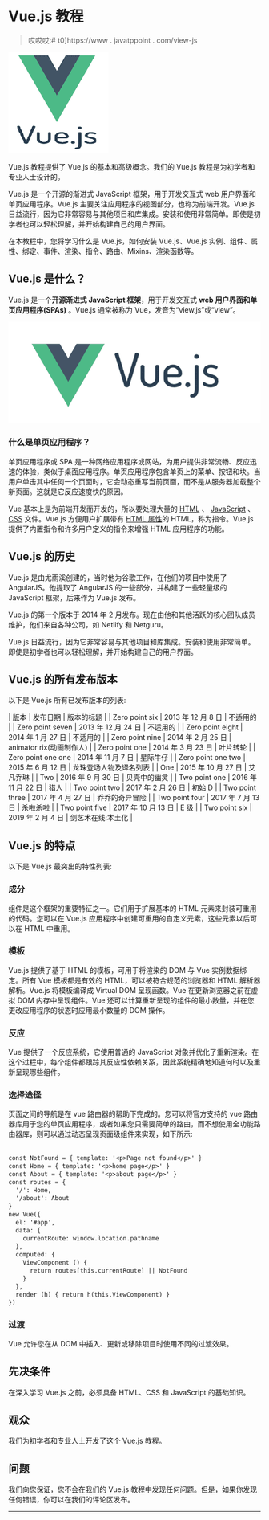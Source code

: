 # Vue.js 教程

> 哎哎哎:# t0]https://www . javatppoint . com/view-js

![Vue.js Tutorial](img/68dceb094ea324d00e20867c3386f0d9.png)

Vue.js 教程提供了 Vue.js 的基本和高级概念。我们的 Vue.js 教程是为初学者和专业人士设计的。

Vue.js 是一个开源的渐进式 JavaScript 框架，用于开发交互式 web 用户界面和单页应用程序。Vue.js 主要关注应用程序的视图部分，也称为前端开发。Vue.js 日益流行，因为它非常容易与其他项目和库集成。安装和使用非常简单。即使是初学者也可以轻松理解，并开始构建自己的用户界面。

在本教程中，您将学习什么是 Vue.js，如何安装 Vue.js、Vue.js 实例、组件、属性、绑定、事件、渲染、指令、路由、Mixins、渲染函数等。

## Vue.js 是什么？

Vue.js 是一个**开源渐进式 JavaScript 框架**，用于开发交互式 **web 用户界面和单页应用程序(SPAs)** 。Vue.js 通常被称为 Vue，发音为“view.js”或“view”。

![Vue.js Tutorial](img/b897760afff1698370f3d40dc22c4cb8.png)

### 什么是单页应用程序？

单页应用程序或 SPA 是一种网络应用程序或网站，为用户提供非常流畅、反应迅速的体验，类似于桌面应用程序。单页应用程序包含单页上的菜单、按钮和块。当用户单击其中任何一个页面时，它会动态重写当前页面，而不是从服务器加载整个新页面。这就是它反应速度快的原因。

Vue 基本上是为前端开发而开发的，所以要处理大量的 [HTML](https://www.javatpoint.com/html-tutorial) 、 [JavaScript](https://www.javatpoint.com/javascript-tutorial) 、 [CSS](https://www.javatpoint.com/css-tutorial) 文件。Vue.js 方便用户扩展带有 [HTML 属性](https://www.javatpoint.com/html-attributes)的 HTML，称为指令。Vue.js 提供了内置指令和许多用户定义的指令来增强 HTML 应用程序的功能。

## Vue.js 的历史

Vue.js 是由尤雨溪创建的，当时他为谷歌工作，在他们的项目中使用了 AngularJS。他提取了 AngularJS 的一些部分，并构建了一些轻量级的 JavaScript 框架，后来作为 Vue.js 发布。

Vue.js 的第一个版本于 2014 年 2 月发布。现在由他和其他活跃的核心团队成员维护，他们来自各种公司，如 Netlify 和 Netguru。

Vue.js 日益流行，因为它非常容易与其他项目和库集成。安装和使用非常简单。即使是初学者也可以轻松理解，并开始构建自己的用户界面。

## Vue.js 的所有发布版本

以下是 Vue.js 所有已发布版本的列表:

| 版本 | 发布日期 | 版本的标题 |
| Zero point six | 2013 年 12 月 8 日 | 不适用的 |
| Zero point seven | 2013 年 12 月 24 日 | 不适用的 |
| Zero point eight | 2014 年 1 月 27 日 | 不适用的 |
| Zero point nine | 2014 年 2 月 25 日 | animator rix(动画制作人) |
| Zero point one | 2014 年 3 月 23 日 | 叶片转轮 |
| Zero point one one | 2014 年 11 月 7 日 | 星际牛仔 |
| Zero point one two | 2015 年 6 月 12 日 | 龙珠登场人物及译名列表 |
| One | 2015 年 10 月 27 日 | 艾凡乔琳 |
| Two | 2016 年 9 月 30 日 | 贝壳中的幽灵 |
| Two point one | 2016 年 11 月 22 日 | 猎人 |
| Two point two | 2017 年 2 月 26 日 | 初始 D |
| Two point three | 2017 年 4 月 27 日 | 乔乔的奇异冒险 |
| Two point four | 2017 年 7 月 13 日 | 杀啦杀啦 |
| Two point five | 2017 年 10 月 13 日 | E 级 |
| Two point six | 2019 年 2 月 4 日 | 剑艺术在线:本土化 |

## Vue.js 的特点

以下是 Vue.js 最突出的特性列表:

### 成分

组件是这个框架的重要特征之一。它们用于扩展基本的 HTML 元素来封装可重用的代码。您可以在 Vue.js 应用程序中创建可重用的自定义元素，这些元素以后可以在 HTML 中重用。

### 模板

Vue.js 提供了基于 HTML 的模板，可用于将渲染的 DOM 与 Vue 实例数据绑定。所有 Vue 模板都是有效的 HTML，可以被符合规范的浏览器和 HTML 解析器解析。Vue.js 将模板编译成 Virtual DOM 呈现函数。Vue 在更新浏览器之前在虚拟 DOM 内存中呈现组件。Vue 还可以计算重新呈现的组件的最小数量，并在您更改应用程序的状态时应用最小数量的 DOM 操作。

### 反应

Vue 提供了一个反应系统，它使用普通的 JavaScript 对象并优化了重新渲染。在这个过程中，每个组件都跟踪其反应性依赖关系，因此系统精确地知道何时以及重新呈现哪些组件。

### 选择途径

页面之间的导航是在 vue 路由器的帮助下完成的。您可以将官方支持的 vue 路由器库用于您的单页应用程序，或者如果您只需要简单的路由，而不想使用全功能路由器库，则可以通过动态呈现页面级组件来实现，如下所示:

```

const NotFound = { template: '<p>Page not found</p>' }
const Home = { template: '<p>home page</p>' }
const About = { template: '<p>about page</p>' }
const routes = {
  '/': Home,
  '/about': About
}
new Vue({
  el: '#app',
  data: {
    currentRoute: window.location.pathname
  },
  computed: {
    ViewComponent () {
      return routes[this.currentRoute] || NotFound
    }
  },
  render (h) { return h(this.ViewComponent) }
})

```

### 过渡

Vue 允许您在从 DOM 中插入、更新或移除项目时使用不同的过渡效果。

## 先决条件

在深入学习 Vue.js 之前，必须具备 HTML、CSS 和 JavaScript 的基础知识。

## 观众

我们为初学者和专业人士开发了这个 Vue.js 教程。

## 问题

我们向您保证，您不会在我们的 Vue.js 教程中发现任何问题。但是，如果你发现任何错误，你可以在我们的评论区发布。

* * *